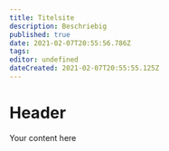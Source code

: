 ```yaml
---
title: Titelsite
description: Beschriebig
published: true
date: 2021-02-07T20:55:56.786Z
tags: 
editor: undefined
dateCreated: 2021-02-07T20:55:55.125Z
---
```


# Header
Your content here